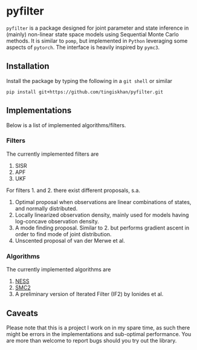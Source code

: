 # pyfilter
`pyfilter` is a package designed for joint parameter and state inference in (mainly) non-linear state space models using
Sequential Monte Carlo methods. It is similar to `pomp`, but implemented in `Python` leveraging some aspects of
`pytorch`. The interface is heavily inspired by `pymc3`.

## Installation
Install the package by typing the following in a `git shell` or similar
```
pip install git+https://github.com/tingiskhan/pyfilter.git
```

## Implementations
Below is a list of implemented algorithms/filters.

### Filters
The currently implemented filters are
1. SISR
2. APF
3. UKF

For filters 1. and 2. there exist different proposals, s.a.
1. Optimal proposal when observations are linear combinations of states, and normally distributed.
2. Locally linearized observation density, mainly used for models having log-concave observation density.
3. A mode finding proposal. Similar to 2. but performs gradient ascent in order to find mode of joint distribution.
4. Unscented proposal of van der Merwe et al.

### Algorithms
The currently implemented algorithms are
1. [NESS](https://arxiv.org/abs/1308.1883)
2. [SMC2](https://arxiv.org/abs/1101.1528)
3. A preliminary version of Iterated Filter (IF2) by Ionides et al.

## Caveats
Please note that this is a project I work on in my spare time, as such there might be errors in the implementations and
sub-optimal performance. You are more than welcome to report bugs should you try out the library.

